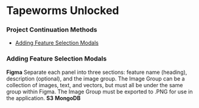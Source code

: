 # Tapeworms Unlocked

### Project Continuation Methods
* [Adding Feature Selection Modals](#adding-feature-selection-modals)

### Adding Feature Selection Modals
**Figma**
Separate each panel into three sections: feature name (heading), description (optional), and the image group. The Image Group can be a collection of images, text, and vectors, but must all be under the same group within Figma. The Image Group must be exported to .PNG for use in the application.
**S3**
**MongoDB**
